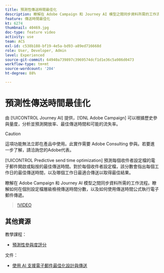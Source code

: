 ```yaml
---
title: 預測性傳送時間最佳化
description: 瞭解在 Adobe Campaign 和 Journey AI 模型之間同步資料所需的工作流程。瞭解如何在個別設定檔層級檢視傳送時間分數，以及如何使用傳送時間公式執行電子郵件傳遞。
feature: 傳送時間最佳化
kt: 6274
thumbnail: 40469.jpg
doc-type: feature video
activity: use
team: ACS
exl-id: c538b188-bf19-4e5a-bd93-a89ed716668d
role: User, Developer, Admin
level: Experienced
source-git-commit: 64940a739897c3969574dcf1d1e36c5a986d0473
workflow-type: tm+mt
source-wordcount: '204'
ht-degree: 88%

---
```


# 預測性傳送時間最佳化

由 [!UICONTROL Journey AI] 提供，[!DNL Adobe Campaign] 可以根據歷史參與量度，分析並預測開放率、最佳傳送時間和可能的流失率。

>[!CAUTION]
>這項功能無法立即在產品中使用。此實作需要 Adobe Consulting 參與。若要進一步了解，請洽詢您的Adobe代表。

[!UICONTROL Predictive send time optimization] 預測每個收件者設定檔的電子郵件開啟或點按的最佳傳送時間。對於每個收件者設定檔，該分數會指出每個工作日的最佳傳送時間，以及哪個工作日最適合傳送以取得最佳結果。

瞭解在 Adobe Campaign 和 Journey AI 模型之間同步資料所需的工作流程。瞭解如何在個別設定檔層級檢視傳送時間分數，以及如何使用傳送時間公式執行電子郵件傳遞。

>[!VIDEO](https://video.tv.adobe.com/v/40469?quality=12)

## 其他資源

教學課程：

* [預測性參與度評分](predictive-engagement-scoring.md)

文件：

* [使用 AI 支援電子郵件最佳化設計與傳送](https://experienceleague.adobe.com/docs/campaign-standard/using/testing-and-sending/preparing-and-testing-messages/predictive.html?lang=en)
